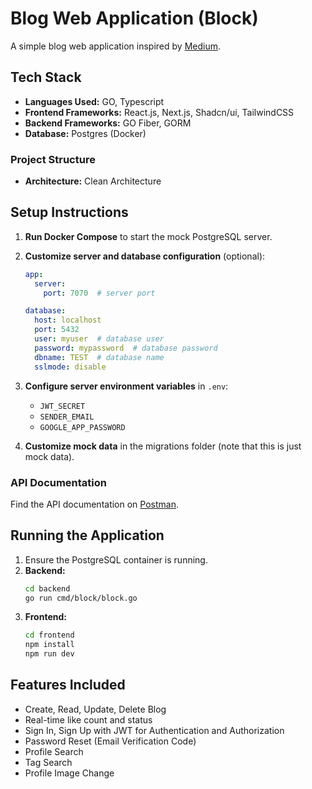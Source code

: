 # Blog Web Application (Block)
A simple blog web application inspired by [Medium](https://medium.com).

## Tech Stack
- **Languages Used:** GO, Typescript
- **Frontend Frameworks:** React.js, Next.js, Shadcn/ui, TailwindCSS
- **Backend Frameworks:** GO Fiber, GORM
- **Database:** Postgres (Docker)

### Project Structure
- **Architecture:** Clean Architecture

## Setup Instructions
1. **Run Docker Compose** to start the mock PostgreSQL server.
2. **Customize server and database configuration** (optional):

    ```yaml
    app:
      server:
        port: 7070  # server port

    database:
      host: localhost
      port: 5432
      user: myuser  # database user
      password: mypassword  # database password
      dbname: TEST  # database name
      sslmode: disable
    ```

3. **Configure server environment variables** in `.env`:
    - `JWT_SECRET`
    - `SENDER_EMAIL`
    - `GOOGLE_APP_PASSWORD`
4. **Customize mock data** in the migrations folder (note that this is just mock data).

### API Documentation
Find the API documentation on [Postman](https://www.postman.com/altimetry-cosmologist-63308896/workspace/yobubble-s-playground/collection/32957457-a675066f-9852-472c-96e1-dcf85c82791b?action=share&creator=32957457).

## Running the Application
1. Ensure the PostgreSQL container is running.
2. **Backend:**
    ```sh
    cd backend
    go run cmd/block/block.go
    ```
3. **Frontend:**
    ```sh
    cd frontend
    npm install
    npm run dev
    ```

## Features Included
- Create, Read, Update, Delete Blog
- Real-time like count and status
- Sign In, Sign Up with JWT for Authentication and Authorization
- Password Reset (Email Verification Code)
- Profile Search
- Tag Search
- Profile Image Change
